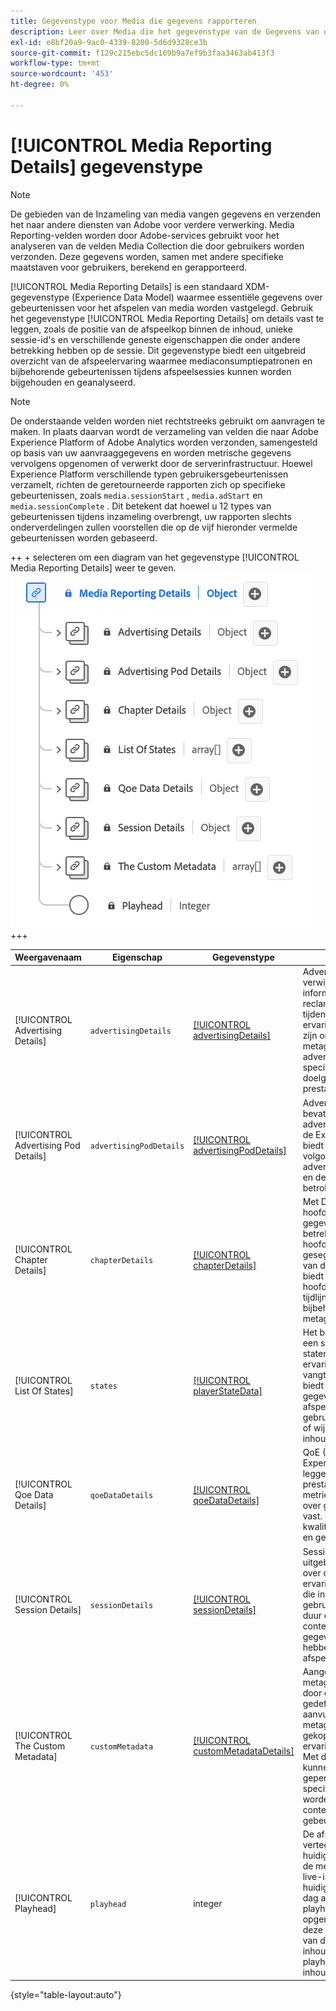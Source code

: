```yaml
---
title: Gegevenstype voor Media die gegevens rapporteren
description: Leer over Media die het gegevenstype van de Gegevens van de Ervaring van Gegevens van de Media melden Model (XDM).
exl-id: e8bf20a9-9ac0-4339-8200-5d6d9328ce3b
source-git-commit: f129c215ebc5dc169b9a7ef9b3faa3463ab413f3
workflow-type: tm+mt
source-wordcount: '453'
ht-degree: 0%

---
```


# [!UICONTROL Media Reporting Details] gegevenstype

>[!NOTE]
>
>De gebieden van de Inzameling van media vangen gegevens en verzenden het naar andere diensten van Adobe voor verdere verwerking. Media Reporting-velden worden door Adobe-services gebruikt voor het analyseren van de velden Media Collection die door gebruikers worden verzonden. Deze gegevens worden, samen met andere specifieke maatstaven voor gebruikers, berekend en gerapporteerd.

[!UICONTROL Media Reporting Details] is een standaard XDM-gegevenstype (Experience Data Model) waarmee essentiële gegevens over gebeurtenissen voor het afspelen van media worden vastgelegd. Gebruik het gegevenstype [!UICONTROL Media Reporting Details] om details vast te leggen, zoals de positie van de afspeelkop binnen de inhoud, unieke sessie-id&#39;s en verschillende geneste eigenschappen die onder andere betrekking hebben op de sessie. Dit gegevenstype biedt een uitgebreid overzicht van de afspeelervaring waarmee mediaconsumptiepatronen en bijbehorende gebeurtenissen tijdens afspeelsessies kunnen worden bijgehouden en geanalyseerd.

>[!NOTE]
>
>De onderstaande velden worden niet rechtstreeks gebruikt om aanvragen te maken. In plaats daarvan wordt de verzameling van velden die naar Adobe Experience Platform of Adobe Analytics worden verzonden, samengesteld op basis van uw aanvraaggegevens en worden metrische gegevens vervolgens opgenomen of verwerkt door de serverinfrastructuur. Hoewel Experience Platform verschillende typen gebruikersgebeurtenissen verzamelt, richten de geretourneerde rapporten zich op specifieke gebeurtenissen, zoals `media.sessionStart` , `media.adStart` en `media.sessionComplete` . Dit betekent dat hoewel u 12 types van gebeurtenissen tijdens inzameling overbrengt, uw rapporten slechts onderverdelingen zullen voorstellen die op de vijf hieronder vermelde gebeurtenissen worden gebaseerd.

++ + selecteren om een diagram van het gegevenstype [!UICONTROL Media Reporting Details] weer te geven.
![ een diagram van het [!UICONTROL Media Reporting Details] gegevenstype.](../images/data-types/media-reporting-details.png)
+++

| Weergavenaam | Eigenschap | Gegevenstype | Beschrijving |
| --------------------- | --------------- | --------- | ----------- |
| [!UICONTROL Advertising Details] | `advertisingDetails` | [[!UICONTROL advertisingDetails]](./advertising-details-reporting.md) | Advertising Details verwijzen naar specifieke informatie over reclameactiviteiten tijdens het ervaringsevenement. Dit zijn onder andere metagegevens voor advertenties, specificaties voor doelgroepen en prestatiewaarden. |
| [!UICONTROL Advertising Pod Details] | `advertisingPodDetails` | [[!UICONTROL advertisingPodDetails]](./advertising-pod-details-reporting.md) | Advertising Pod Details bevatten informatie over advertentiepods binnen de Experience Event. Het biedt inzichten in de volgorde van de advertenties, de inhoud en de betrokkenheidsmetriek. |
| [!UICONTROL Chapter Details] | `chapterDetails` | [[!UICONTROL chapterDetails]](./chapter-details-reporting.md) | Met Details van hoofdstuk worden gegevens vastgelegd die betrekking hebben op de hoofdstukken of gesegmenteerde delen van de inhoud. Deze biedt informatie over hoofdstukmarkeertekens, tijdlijnen en de bijbehorende metagegevens. |
| [!UICONTROL List Of States] | `states` | [[!UICONTROL playerStateData]](./player-state-data-reporting.md) | Het bezit van Staten is een serie die diverse staten door de ervaringsgebeurtenis vangt. Deze eigenschap biedt opeenvolgende gegevens over het afspelen, gebruikershandelingen of wijzigingen in de inhoud. |
| [!UICONTROL Qoe Data Details] | `qoeDataDetails` | [[!UICONTROL qoeDataDetails]](./qoe-data-details-reporting.md) | QoE (Quality of Experience) Gegevens leggen prestatiegerelateerde metriek en gegevens over gebruikerservaring vast. Het biedt inzicht in kwaliteit, reactiesnelheid en gebruikersinteracties. |
| [!UICONTROL Session Details] | `sessionDetails` | [[!UICONTROL sessionDetails]](./session-details-reporting.md) | Sessiedetails bevatten uitgebreide informatie over de ervaringsgebeurtenis, die inzichten biedt in gebruikersinteracties, duur en contextafhankelijke gegevens die betrekking hebben op de afspeelsessie. |
| [!UICONTROL The Custom Metadata] | `customMetadata` | [[!UICONTROL customMetadataDetails]](./custom-metadata-details-reporting.md) | Aangepaste metagegevens bevatten door de gebruiker gedefinieerde of aanvullende metagegevens die zijn gekoppeld aan de ervaringsgebeurtenis. Met deze metagegevens kunnen gepersonaliseerde of specifieke gegevens worden opgenomen in de context van de gebeurtenis. |
| [!UICONTROL Playhead] | `playhead` | integer | De afspeelkop vertegenwoordigt de huidige afspeelpositie in de media-inhoud. Voor live-inhoud wordt de huidige seconde van de dag aangegeven (0 &lt;= playhead &lt; 86400). Voor opgenomen inhoud geeft deze de huidige seconde van de duur van de inhoud weer (0 &lt;= playhead &lt; lengte van de inhoud). |

{style="table-layout:auto"}
